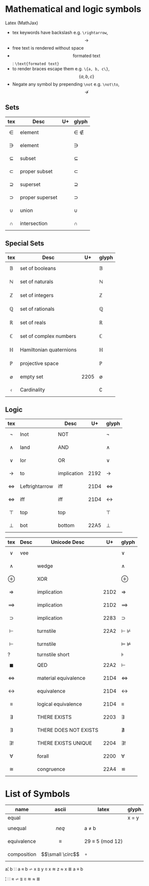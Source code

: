 # Mathematical and logic symbols

Latex (MathJax)
- tex keywords have backslash e.g. `\rightarrow`, $$\rightarrow$$
- free text is rendered without space
- $$\text{formated text}$$: `\text{formated text}`
- to render braces escape them e.g. `\{a, b, c\}`, $$\{a, b, c\}$$
- Negate any symbol by prepending `\not` e.g. `\not\to`, $$\not\to$$


## Sets

tex                 | Desc                   | U+   | glyph
--------------------|------------------------|------|-------
$$\in$$             | element                |      | ∈ ∉
$$\ni$$             | element                |      | ∋
$$\subseteq$$       | subset                 |      | ⊆
$$\subset$$         | proper subset          |      | ⊂
$$\supseteq$$       | superset               |      | ⊇
$$\supset$$         | proper superset        |      | ⊃
$$\cup$$            | union                  |      | ∪
$$\cap$$            | intersection           |      | ∩


## Special Sets

tex                 | Desc                   | U+   | glyph
--------------------|------------------------|------|-------
$$\mathbb{B}$$      | set of booleans        |      | 𝔹
$$\mathbb{N}$$      | set of naturals        |      | ℕ 
$$\mathbb{Z}$$      | set of integers        |      | ℤ
$$\mathbb{Q}$$      | set of rationals       |      | ℚ
$$\mathbb{R}$$      | set of reals           |      | ℝ
$$\mathbb{C}$$      | set of complex numbers |      | ℂ
$$\mathbb{H}$$      | Hamiltonian quaternions|      | ℍ
$$\mathbb{P}$$      | projective space       |      | ℙ
$$\varnothing$$     | empty set              | 2205 | ∅
$$\mathfrak{c}$$    | Cardinality            |      | ∁




## Logic

tex                 |         | Desc                   | U+   | glyph
--------------------|---------|------------------------|------|-------
$$\lnot$$           | lnot    | NOT                    |      | ¬
$$\land$$           | land    | AND                    |      | ∧
$$\lor$$            | lor     | OR                     |      | ∨
$$\to$$             | to      | implication            | 2192 | →
$$\Leftrightarrow$$ | Leftrightarrow | iff             | 21D4 | ⇔
$$\iff$$            | iff     | iff                    | 21D4 | ↔
$$\top$$            | top     | top                    |      | ⊤
$$\bot$$            | bot     | bottom                 | 22A5 | ⊥


tex                 | Desc    | Unicode Desc           | U+   | glyph
--------------------|---------|------------------------|------|-------
$$\vee$$            | vee     |                        |      | ∨
$$\wedge$$          |         | wedge                  |      | ∧
$$\oplus$$          |         | XOR                    |      | ⊕
$$\Rightarrow$$     |         | implication            | 21D2 | ⇒
$$\implies$$        |         | implication            | 21D2 | ⟹
$$\supset$$         |         | implication            | 2283 | ⊃
$$\vdash$$          |         | turnstile              | 22A2 | ⊢ ⊬
$$\vdash$$          |         | turnstile              |      | ⊨ ⊭
?                   |         | turnstile short        |      | ⊧
$$\blacksquare$$    |         | QED                    | 22A2 | ⊢
$$\Leftrightarrow$$ |         | material equivalence   | 21D4 | ⇔
$$\leftrightarrow$$ |         | equivalence            | 21D4 | ↔
$$\equiv$$          |         | logical equivalence    | 21D4 | ≡
$$\exists$$         |         | THERE EXISTS           | 2203 | ∃
$$\exists$$         |         | THERE DOES NOT EXISTS  |      | ∄
$$\exists!$$        |         | THERE EXISTS UNIQUE    | 2204 | ∃!
$$\forall$$         |         | forall                 | 2200 | ∀
$$\cong$$           |         | congruence             | 22A4 | ≌


# List of Symbols

name           | ascii |latex            | glyph
---------------|-------|-----------|--------
equal          |       |           | x = y
unequal        | $$neq$$          | a ≠ b
equivalence    | $$\equiv$$       | 29 ≡ 5 (mod 12)
composition    | $$\small \circ$$ | ∘


a¦ b ∷ a ⩬ b ⩫ x ⩰ y ⩳ x ≋ z ≈ x ≣ a ≡ b

¦ ∷ ⩬ ⩫ ⩰ ⩳ ≋ ≈ ≣
